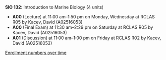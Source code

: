 **SIO 132**: Introduction to Marine Biology (4 units)

- **A00** (Lecture) at 11:00 am–1:50 pm on Monday, Wednesday at RCLAS R05 by Kacev, David (A02516053)
- **A00** (Final Exam) at 11:30 am–2:29 pm on Saturday at RCLAS R05 by Kacev, David (A02516053)
- **A01** (Discussion) at 11:00 am–1:00 pm on Friday at RCLAS R02 by Kacev, David (A02516053)

[Enrollment numbers over time](./SIO132.tsv)
